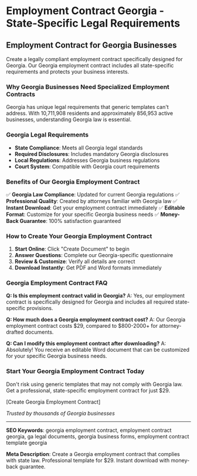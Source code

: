 # Employment Contract Georgia - State-Specific Legal Requirements

## Employment Contract for Georgia Businesses

Create a legally compliant employment contract specifically designed for Georgia. Our Georgia employment contract includes all state-specific requirements and protects your business interests.

### Why Georgia Businesses Need Specialized Employment Contracts

Georgia has unique legal requirements that generic templates can't address. With 10,711,908 residents and approximately 856,953 active businesses, understanding Georgia law is essential.

### Georgia Legal Requirements

- **State Compliance**: Meets all Georgia legal standards
- **Required Disclosures**: Includes mandatory Georgia disclosures
- **Local Regulations**: Addresses Georgia business regulations
- **Court System**: Compatible with Georgia court requirements

### Benefits of Our Georgia Employment Contract

✅ **Georgia Law Compliance**: Updated for current Georgia regulations
✅ **Professional Quality**: Created by attorneys familiar with Georgia law
✅ **Instant Download**: Get your employment contract immediately
✅ **Editable Format**: Customize for your specific Georgia business needs
✅ **Money-Back Guarantee**: 100% satisfaction guaranteed

### How to Create Your Georgia Employment Contract

1. **Start Online**: Click "Create Document" to begin
2. **Answer Questions**: Complete our Georgia-specific questionnaire
3. **Review & Customize**: Verify all details are correct
4. **Download Instantly**: Get PDF and Word formats immediately

### Georgia Employment Contract FAQ

**Q: Is this employment contract valid in Georgia?**
A: Yes, our employment contract is specifically designed for Georgia and includes all required state-specific provisions.

**Q: How much does a Georgia employment contract cost?**
A: Our Georgia employment contract costs $29, compared to $800-2000+ for attorney-drafted documents.

**Q: Can I modify this employment contract after downloading?**
A: Absolutely! You receive an editable Word document that can be customized for your specific Georgia business needs.

### Start Your Georgia Employment Contract Today

Don't risk using generic templates that may not comply with Georgia law. Get a professional, state-specific employment contract for just $29.

[Create Georgia Employment Contract]

_Trusted by thousands of Georgia businesses_

---

**SEO Keywords**: georgia employment contract, employment contract georgia, ga legal documents, georgia business forms, employment contract template georgia

**Meta Description**: Create a Georgia employment contract that complies with state law. Professional template for $29. Instant download with money-back guarantee.
